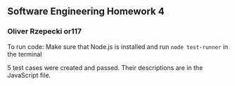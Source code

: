 ## Software Engineering Homework 4

### Oliver Rzepecki or117

To run code: Make sure that Node.js is installed and run `node test-runner` in the terminal

5 test cases were created and passed. Their descriptions are in the JavaScript file. 